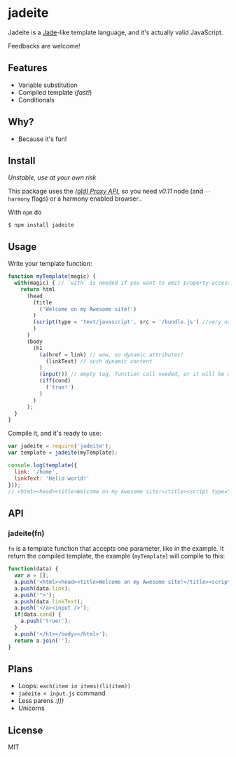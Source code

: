 # jadeite

Jadeite is a [Jade](http://jade-lang.com/)-like template language, and it's actually valid JavaScript.

Feedbacks are welcome!

## Features

- Variable substitution
- Compiled template (*fast!*)
- Conditionals

## Why?

- Because it's fun!

## Install

*Unstable, use at your own risk*

This package uses the *[(old) Proxy API](https://developer.mozilla.org/en-US/docs/Web/JavaScript/Old_Proxy_API)*,
so you need *v0.11* node (and `--harmony` flags) or a harmony enabled browser..

With `npm` do

```
$ npm install jadeite
```

## Usage

Write your template function:

```js
function myTemplate(magic) {
  with(magic) { // `with` is needed if you want to omit property access
    return html
      (head
        (title
          ('Welcome on my Awesome site!')
        )
        (script(type = 'text/javascript', src = '/bundle.js') //very named arguments :o
        )
      )
      (body
        (h1
          (a(href = link) // wow, so dynamic attributes!
            (linkText) // such dynamic content
          )
          (input()) // empty tag, function call needed, or it will be substituted with the `input` variable
          (iff(cond)
            ('true!')
          )
        )
      );
  }
}
```

Compile it, and it's ready to use:

```js
var jadeite = require('jadeite');
var template = jadeite(myTemplate);

console.log(template({
  link: '/home',
  linkText: 'Hello world!'
}));
// <html><head><title>Welcome on my Awesome site!</title><script type="text/javascript" src="/bundle.js" /></head><body><h1><a href="/home">Hello world!</a><input /></h1></body></html>
```

## API

### jadeite(fn)

`fn` is a template function that accepts one parameter, like in the example. It return the compiled template, the example (`myTemplate`) will compile to this:

```js
function(data) {
  var a = [];
  a.push('<html><head><title>Welcome on my Awesome site!</title><script type="text/javascript" src="/bundle.js" /></head><body><h1><a href="');
  a.push(data.link);
  a.push('">');
  a.push(data.linkText);
  a.push('</a><input />');
  if(data.cond) {
    a.push('true!');
  }
  a.push('</h1></body></html>');
  return a.join('');
}
```

## Plans

- Loops: `each(item in items)(li(item))`
- `jadeite < input.js` command
- Less parens *:)))*
- Unicorns

## License

MIT
